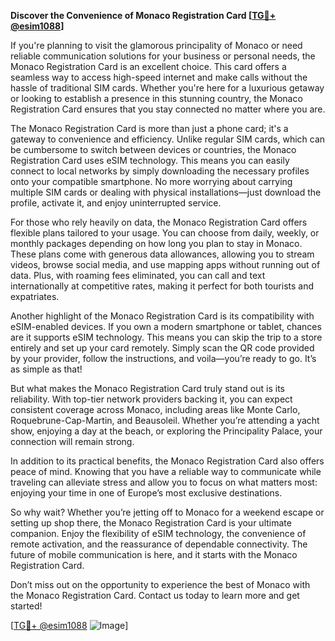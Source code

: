 **Discover the Convenience of Monaco Registration Card [[TG💪+ @esim1088](https://t.me/s/esim1088)]**

If you're planning to visit the glamorous principality of Monaco or need reliable communication solutions for your business or personal needs, the Monaco Registration Card is an excellent choice. This card offers a seamless way to access high-speed internet and make calls without the hassle of traditional SIM cards. Whether you're here for a luxurious getaway or looking to establish a presence in this stunning country, the Monaco Registration Card ensures that you stay connected no matter where you are.

The Monaco Registration Card is more than just a phone card; it's a gateway to convenience and efficiency. Unlike regular SIM cards, which can be cumbersome to switch between devices or countries, the Monaco Registration Card uses eSIM technology. This means you can easily connect to local networks by simply downloading the necessary profiles onto your compatible smartphone. No more worrying about carrying multiple SIM cards or dealing with physical installations—just download the profile, activate it, and enjoy uninterrupted service.

For those who rely heavily on data, the Monaco Registration Card offers flexible plans tailored to your usage. You can choose from daily, weekly, or monthly packages depending on how long you plan to stay in Monaco. These plans come with generous data allowances, allowing you to stream videos, browse social media, and use mapping apps without running out of data. Plus, with roaming fees eliminated, you can call and text internationally at competitive rates, making it perfect for both tourists and expatriates.

Another highlight of the Monaco Registration Card is its compatibility with eSIM-enabled devices. If you own a modern smartphone or tablet, chances are it supports eSIM technology. This means you can skip the trip to a store entirely and set up your card remotely. Simply scan the QR code provided by your provider, follow the instructions, and voila—you’re ready to go. It’s as simple as that!

But what makes the Monaco Registration Card truly stand out is its reliability. With top-tier network providers backing it, you can expect consistent coverage across Monaco, including areas like Monte Carlo, Roquebrune-Cap-Martin, and Beausoleil. Whether you’re attending a yacht show, enjoying a day at the beach, or exploring the Principality Palace, your connection will remain strong.

In addition to its practical benefits, the Monaco Registration Card also offers peace of mind. Knowing that you have a reliable way to communicate while traveling can alleviate stress and allow you to focus on what matters most: enjoying your time in one of Europe’s most exclusive destinations.

So why wait? Whether you’re jetting off to Monaco for a weekend escape or setting up shop there, the Monaco Registration Card is your ultimate companion. Enjoy the flexibility of eSIM technology, the convenience of remote activation, and the reassurance of dependable connectivity. The future of mobile communication is here, and it starts with the Monaco Registration Card.

Don’t miss out on the opportunity to experience the best of Monaco with the Monaco Registration Card. Contact us today to learn more and get started! 

[[TG💪+ @esim1088](https://t.me/s/esim1088) ![Image](https://i.postimg.cc/Y0z9fWf4/image.png)]